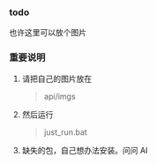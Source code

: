 
### todo
也许这里可以放个图片


### 重要说明

1. 请把自己的图片放在
    > api/imgs

2. 然后运行
    > just_run.bat

3. 缺失的包，自己想办法安装。问问 AI 


